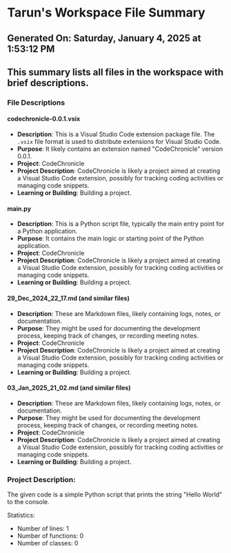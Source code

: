 # Tarun's Workspace File Summary
## Generated On: Saturday, January 4, 2025 at 1:53:12 PM
This summary lists all files in the workspace with brief descriptions.
---
### File Descriptions

#### codechronicle-0.0.1.vsix
- **Description**: This is a Visual Studio Code extension package file. The `.vsix` file format is used to distribute extensions for Visual Studio Code.
- **Purpose**: It likely contains an extension named "CodeChronicle" version 0.0.1.
- **Project**: CodeChronicle
- **Project Description**: CodeChronicle is likely a project aimed at creating a Visual Studio Code extension, possibly for tracking coding activities or managing code snippets.
- **Learning or Building**: Building a project.

#### main.py
- **Description**: This is a Python script file, typically the main entry point for a Python application.
- **Purpose**: It contains the main logic or starting point of the Python application.
- **Project**: CodeChronicle
- **Project Description**: CodeChronicle is likely a project aimed at creating a Visual Studio Code extension, possibly for tracking coding activities or managing code snippets.
- **Learning or Building**: Building a project.

#### 29_Dec_2024_22_17.md (and similar files)
- **Description**: These are Markdown files, likely containing logs, notes, or documentation.
- **Purpose**: They might be used for documenting the development process, keeping track of changes, or recording meeting notes.
- **Project**: CodeChronicle
- **Project Description**: CodeChronicle is likely a project aimed at creating a Visual Studio Code extension, possibly for tracking coding activities or managing code snippets.
- **Learning or Building**: Building a project.

#### 03_Jan_2025_21_02.md (and similar files)
- **Description**: These are Markdown files, likely containing logs, notes, or documentation.
- **Purpose**: They might be used for documenting the development process, keeping track of changes, or recording meeting notes.
- **Project**: CodeChronicle
- **Project Description**: CodeChronicle is likely a project aimed at creating a Visual Studio Code extension, possibly for tracking coding activities or managing code snippets.
- **Learning or Building**: Building a project. 
### Project Description:
 The given code is a simple Python script that prints the string "Hello World" to the console. 

Statistics:
- Number of lines: 1
- Number of functions: 0
- Number of classes: 0
